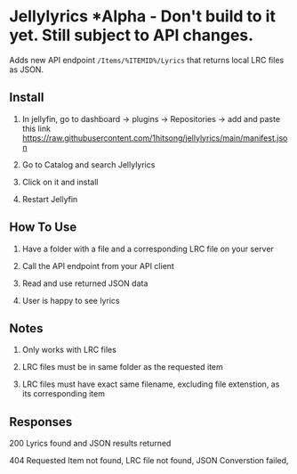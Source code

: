 # Jellylyrics *Alpha - Don't build to it yet. Still subject to API changes.

Adds new API endpoint `/Items/%ITEMID%/Lyrics` that returns local LRC files as JSON.

## Install
1. In jellyfin, go to dashboard -> plugins -> Repositories -> add and paste this link https://raw.githubusercontent.com/1hitsong/jellylyrics/main/manifest.json

2. Go to Catalog and search Jellylyrics

3. Click on it and install

4. Restart Jellyfin

## How To Use
1. Have a folder with a file and a corresponding LRC file on your server

2. Call the API endpoint from your API client

3. Read and use returned JSON data

4. User is happy to see lyrics

## Notes
1. Only works with LRC files

2. LRC files must be in same folder as the requested item

3. LRC files must have exact same filename, excluding file extenstion, as its corresponding item

## Responses
200 
Lyrics found and JSON results returned

404 
Requested Item not found, LRC file not found, JSON Converstion failed, 
